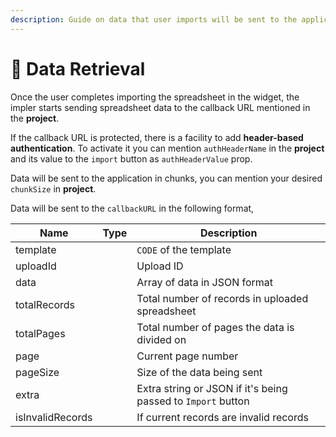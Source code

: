 ```yaml
---
description: Guide on data that user imports will be sent to the application
---
```


# 💐 Data Retrieval

Once the user completes importing the spreadsheet in the widget, the impler starts sending spreadsheet data to the callback URL mentioned in the **project**.

If the callback URL is protected, there is a facility to add **header-based authentication**. To activate it you can mention `authHeaderName` in the **project** and its value to the `import` button as `authHeaderValue` prop.

Data will be sent to the application in chunks, you can mention your desired `chunkSize` in **project**.

Data will be sent to the `callbackURL` in the following format,

<table><thead><tr><th>Name</th><th data-type="select" data-multiple>Type</th><th>Description</th></tr></thead><tbody><tr><td>template</td><td></td><td><code>CODE</code> of the template</td></tr><tr><td>uploadId</td><td></td><td>Upload ID</td></tr><tr><td>data</td><td></td><td>Array of data in JSON format</td></tr><tr><td>totalRecords</td><td></td><td>Total number of records in uploaded spreadsheet</td></tr><tr><td>totalPages</td><td></td><td>Total number of pages the data is divided on</td></tr><tr><td>page</td><td></td><td>Current page number</td></tr><tr><td>pageSize</td><td></td><td>Size of the data being sent</td></tr><tr><td>extra</td><td></td><td>Extra string or JSON if it's being passed to <code>Import</code> button</td></tr><tr><td>isInvalidRecords</td><td></td><td>If current records are invalid records</td></tr></tbody></table>
